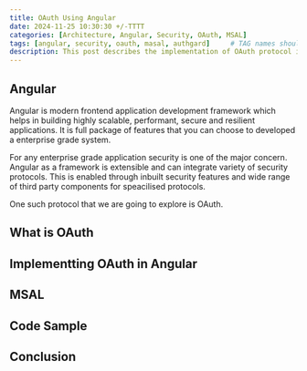 ```yaml
---
title: OAuth Using Angular
date: 2024-11-25 10:30:30 +/-TTTT
categories: [Architecture, Angular, Security, OAuth, MSAL]
tags: [angular, security, oauth, masal, authgard]     # TAG names should always be lowercase
description: This post describes the implementation of OAuth protocol in Angular applications using MSAL library.
---
```


## Angular

Angular is modern frontend application development framework which helps in building highly scalable, performant, secure and resilient applications. It is full package of features that you can choose to developed a enterprise grade system.

For any enterprise grade application security is one of the major concern. Angular as a framework is extensible and can integrate variety of security protocols. This is enabled through inbuilt security features and wide range of third party components for speacilised protocols.

One such protocol that we are going to explore is OAuth.

## What is OAuth

## Implementting OAuth in Angular

## MSAL

## Code Sample

## Conclusion
